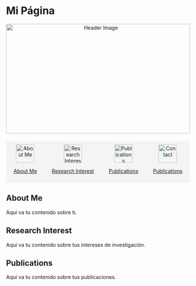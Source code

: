 # Mi Página

<div style="text-align:center;">
    <img src="ruta/a/tu/imagen.jpg" alt="Header Image" style="width: 100%; height: 300px; object-fit: cover;">
</div>

<div style="display: flex; justify-content: space-around; background-color: #f4f4f4; padding: 10px 0; margin: 20px 0;">
    <div style="text-align: center; flex-grow: 1;">
        <a href="#About-me">
            <img src="ruta/a/icono1.png" alt="About Me" style="width: 50px; height: 50px;">
            <p>About Me</p>
        </a>
    </div>
    <div style="text-align: center; flex-grow: 1;">
        <a href="#Research-interest">
            <img src="ruta/a/icono2.png" alt="Research Interest" style="width: 50px; height: 50px;">
            <p>Research Interest</p>
        </a>
    </div>
    <div style="text-align: center; flex-grow: 1;">
        <a href="#Publications">
            <img src="ruta/a/icono3.png" alt="Publications" style="width: 50px; height: 50px;">
            <p>Publications</p>
        </a>
    </div>
    <div style="text-align: center; flex-grow: 1;">
        <a href="#Contact">
            <img src="ruta/a/icono3.png" alt="Contact" style="width: 50px; height: 50px;">
            <p>Publications</p>
        </a>
    </div>
</div>

## About Me
Aquí va tu contenido sobre ti.

## Research Interest
Aquí va tu contenido sobre tus intereses de investigación.

## Publications
Aquí va tu contenido sobre tus publicaciones.

